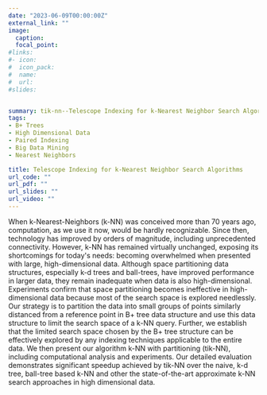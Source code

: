 ```yaml
---
date: "2023-06-09T00:00:00Z"
external_link: ""
image:
  caption: 
  focal_point: 
#links:
#- icon: 
#  icon_pack: 
#  name: 
#  url: 
#slides: 


summary: tik-nn--Telescope Indexing for k-Nearest Neighbor Search Algorithms over High Dimensional Data & Large Data Sets
tags:
- B+ Trees
- High Dimensional Data 
- Paired Indexing
- Big Data Mining
- Nearest Neighbors

title: Telescope Indexing for k-Nearest Neighbor Search Algorithms 
url_code: ""
url_pdf: ""
url_slides: ""
url_video: ""
---
```

When k-Nearest-Neighbors (k-NN) was conceived more than 70 years ago, computation, as we use it now, would be hardly recognizable. Since then, technology has improved by orders of magnitude, including unprecedented connectivity. However, k-NN has remained virtually unchanged, exposing its shortcomings for today's needs: becoming overwhelmed when presented with large, high-dimensional data. Although space partitioning data structures, especially k-d trees and ball-trees, have improved performance in larger data, they remain inadequate when data is also high-dimensional. Experiments confirm that space partitioning becomes ineffective in high-dimensional data because most of the search space is explored needlessly. Our strategy is to partition the data into small groups of points similarly distanced from a reference point in B+ tree data structure and use this data structure to limit the search space of a k-NN query.
Further, we establish that the limited search space chosen by the B+ tree structure can be effectively explored by any indexing techniques applicable to the entire data. We then present our algorithm k-NN with partitioning (tik-NN), including computational analysis and experiments. Our detailed evaluation demonstrates significant speedup achieved by tik-NN over the naive, k-d tree, ball-tree based k-NN and other the state-of-the-art approximate k-NN search approaches in high dimensional data.